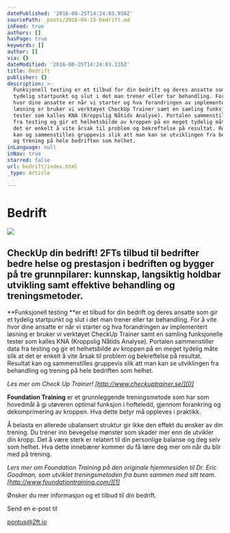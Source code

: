 ```yaml
---
datePublished: '2016-08-25T14:24:03.958Z'
sourcePath: _posts/2016-04-15-bedrift.md
inFeed: true
authors: []
hasPage: true
keywords: []
author: []
via: {}
dateModified: '2016-08-25T14:24:03.135Z'
title: Bedrift
publisher: {}
description: >-
  Funksjonell testing er et tilbud for din bedrift og deres ansatte som gir et
  tydelig startpunkt og slut i det man trener eller tar behandling. For å vite
  hvor dine ansatte er når vi starter og hva forandringen av implementert
  løsning er bruker vi verktøyet CheckUp Trainer samt en samling funksjonelle
  tester som kalles KNA (Kroppslig Nåtids Analyse). Portalen sammenstiller data
  fra testing og gir et helhetsbilde av kroppen på en meget tydelig måte slik at
  det er enkelt å vite årsak til problem og bekreftelse på resultat. Resultat
  kan og sammenstilles gruppevis slik att man kan se utviklingen fra behandling
  og trening på hele bedriften som helhet.
inLanguage: null
inNav: true
starred: false
url: bedrift/index.html
_type: Article

---
```

# Bedrift
![](https://the-grid-user-content.s3-us-west-2.amazonaws.com/0a8da3ef-1620-4d85-b498-be56d126d32f.jpg)

## CheckUp din bedrift! 2FTs tilbud til bedrifter bedre helse og prestasjon i bedriften og bygger på tre grunnpilarer: kunnskap, langsiktig holdbar utvikling samt effektive behandling og treningsmetoder.

**Funksjonell testing **er et tilbud for din bedrift og deres ansatte som gir et tydelig startpunkt og slut i det man trener eller tar behandling. For å vite hvor dine ansatte er når vi starter og hva forandringen av implementert løsning er bruker vi verktøyet CheckUp Trainer samt en samling funksjonelle tester som kalles KNA (Kroppslig Nåtids Analyse). Portalen sammenstiller data fra testing og gir et helhetsbilde av kroppen på en meget tydelig måte slik at det er enkelt å vite årsak til problem og bekreftelse på resultat. Resultat kan og sammenstilles gruppevis slik att man kan se utviklingen fra behandling og trening på hele bedriften som helhet.

_Les mer om Check Up Trainer! [http://www.checkuptrainer.se/][0]_

**Foundation Training** er et grunnleggende treningsmetode som har som hovedmål å gi utøveren optimal funksjon i hofteledd, gjennom forankring og dekomprimering av kroppen. Hva dette betyr må oppleves i praktikk.

Å belasta en allerede ubalansert struktur gir ikke den effekt du ønsker av din trening. Du trener inn bevegelse mønster som skader mer enn de utvikler din kropp. Det å være sterk er relatert til din personlige balanse og deg selv som helhet. Hva dette innebærer kommer du få lære deg mer om når du blir med på trening.

_Lers mer om Foundation Training på den originale hjemmesiden til Dr. Eric Goodman, som utviklet treningsmetoden fra bunn sammen med sitt team. [http://www.foundationtraining.com/][1]_

Ønsker du mer informasjon og et tilbud til din bedrift.

Send en e-post til 

pontus@2ft.io

[0]: http://www.checkuptrainer.se/
[1]: http://www.foundationtraining.com/